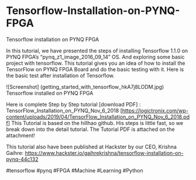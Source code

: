 # Tensorflow-Installation-on-PYNQ-FPGA
Tensorflow installation on PYNQ FPGA

In this tutorial, we have presented the steps of installing Tensorflow 1.1.0 on PYNQ FPGA’s “pynq_z1_image_2016_09_14” OS. And exploring some basic project with tensorflow. This tutorial gives you an idea of how to install the TensorFlow on PYNQ FPGA Board and do the basic testing with it. Here is the basic test after installation of Tensorflow.

![Screenshot] (getting_started_with_tensorflow_hkA7j8LODM.jpg)
Tensorflow installed on PYNQ FPGA

Here is complete Step by Step tutorial [download PDF] : TensorFlow_Installation_on_PYNQ_Nov_6_2018 [https://logictronix.com/wp-content/uploads/2019/04/TensorFlow_Installation_on_PYNQ_Nov_6_2018.pdf]
This Tutorial is based on the hillhao github. His steps is little fast, so we break down into the detail tutorial. The Tutorial PDF is attached on the attachment!

This tutorial also have been published at Hackster by our CEO, Krishna Gaihre:  https://www.hackster.io/gaihrekrishna/tensorflow-installation-on-pynq-44c132

#tensorflow #pynq #FPGA #Machine #Learning #Python

